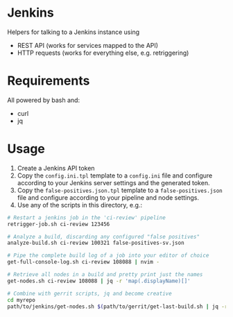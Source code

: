 # Jenkins #
Helpers for talking to a Jenkins instance using
 * REST API (works for services mapped to the API)
 * HTTP requests (works for everything else, e.g. retriggering)

# Requirements #
All powered by bash and:
 * curl
 * jq

# Usage #
1. Create a Jenkins API token
2. Copy the `config.ini.tpl` template to a `config.ini` file and configure according to your Jenkins server settings and the generated token.
3. Copy the `false-positives.json.tpl` template to a `false-positives.json` file and configure according to your pipeline and node settings.
4. Use any of the scripts in this directory, e.g.:
```bash
# Restart a jenkins job in the 'ci-review' pipeline
retrigger-job.sh ci-review 123456

# Analyze a build, discarding any configured "false positives"
analyze-build.sh ci-review 100321 false-positives-sv.json

# Pipe the complete build log of a job into your editor of choice
get-full-console-log.sh ci-review 108088 | nvim -

# Retrieve all nodes in a build and pretty print just the names
get-nodes.sh ci-review 108088 | jq -r 'map(.displayName)[]'

# Combine with gerrit scripts, jq and become creative
cd myrepo
path/to/jenkins/get-nodes.sh $(path/to/gerrit/get-last-build.sh | jq -r .job_name) $(path/to/gerrit/get-last-build.sh | jq -r .job_id) | jq 'map({displayName, result})'
```
